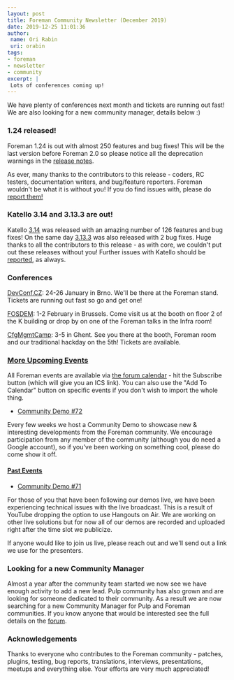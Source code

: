 ```yaml
---
layout: post
title: Foreman Community Newsletter (December 2019)
date: 2019-12-25 11:01:36
author:
 name: Ori Rabin
 uri: orabin
tags:
- foreman
- newsletter
- community
excerpt: |
 Lots of conferences coming up!
---
```


We have plenty of conferences next month and tickets are running out fast!
We are also looking for a new community manager, details below :) 


### 1.24 released!

Foreman 1.24 is out with almost 250 features and bug fixes!
This will be the last version before Foreman 2.0 so please notice all the deprecation
warnings in the [release notes][1_24].

As ever, many thanks to the contributors to this release - coders, RC testers,
documentation writers, and bug/feature reporters. Foreman wouldn't be what it
is without you! If you do find issues with, please do [report them!][issues]

### Katello 3.14 and 3.13.3 are out!

Katello [3.14][k_3_14] was released with an amazing number of 126 features and bug fixes!
On the same day [3.13.3][k_3_13_3] was also released with 2 bug fixes.
Huge thanks to all the contributors to this release - as with core, we couldn't
put out these releases without you! Further issues with Katello should be
[reported][k_issues], as always.


[1_24]: https://community.theforeman.org/t/foreman-1-24-0-has-been-released/16545
[k_3_14]: https://community.theforeman.org/t/katello-3-14-0-has-been-released/16566
[k_3_13_3]: https://community.theforeman.org/t/katello-3-13-3-is-available/16565
[issues]: https://projects.theforeman.org/issues
[k_issues]: https://projects.theforeman.org/projects/katello/issues


### Conferences

[DevConf.CZ](https://www.devconf.info/cz/): 24-26 January in Brno.
We'll be there at the Foreman stand.
Tickets are running out fast so go and get one!

[FOSDEM](https://fosdem.org/2020): 1-2 February in Brussels.
Come visit us at the booth  on floor 2 of the K building or
drop by on one of the Foreman talks in the Infra room!

[CfgMgmtCamp](https://cfgmgmtcamp.eu/ghent2020/): 3-5 in Ghent.
See you there at the booth, Foreman room and our traditional
hackday on the 5th! Tickets are available. 

### [More Upcoming Events](https://community.theforeman.org/c/events/l/calendar)

All Foreman events are available via [the forum
calendar](https://community.theforeman.org/calendar) - hit the Subscribe button
(which will give you an ICS link). You can also use the "Add To Calendar" button
on specific events if you don't wish to import the whole thing.

* [Community Demo #72](https://community.theforeman.org/t/foreman-community-demo-72)

Every few weeks we host a Community Demo to showcase new & interesting developments from
the Foreman community. We encourage participation from any member of the community
(although you do need a Google account), so if you’ve been working on something cool,
please do come show it off.


#### [Past Events](https://community.theforeman.org/c/events/l/latest)

* [Community Demo #71](https://community.theforeman.org/t/foreman-community-demo-71)

For those of you that have been following our demos live, we have been experiencing
technical issues with the live broadcast.
This is a result of YouTube dropping the option to use Hangouts on Air.
We are working on other live solutions but for now all of our demos are recorded and
uploaded right after the time slot we publicize.

If anyone would like to join us live, please reach out and we'll send out a link we use
for the presenters.

### Looking for a new Community Manager

Almost a year after the community team started we now see we have enough activity
to add a new lead. Pulp community has also grown and are looking for someone
dedicated to their community. As a result we are now searching for a new Community Manager
for Pulp and Foreman communities.
If you know anyone that would be interested see the full details on the
[forum](https://community.theforeman.org/t/open-position-foreman-and-pulp-community-manager/16744/2). 

### Acknowledgements

Thanks to everyone who contributes to the Foreman community - patches, plugins,
testing, bug reports, translations, interviews, presentations, meetups and
everything else. Your efforts are very much appreciated!

